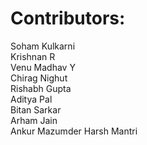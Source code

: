 # Contributors:
Soham Kulkarni  
Krishnan R  
Venu Madhav Y  
Chirag Nighut  
Rishabh Gupta  
Aditya Pal  
Bitan Sarkar  
Arham Jain  
Ankur Mazumder
Harsh Mantri
